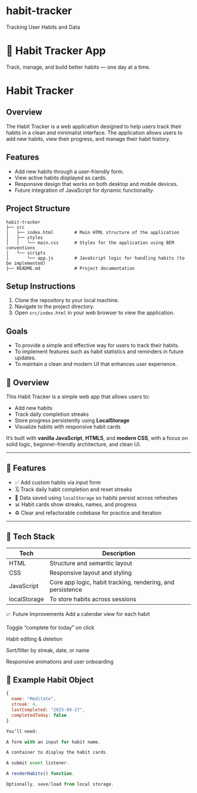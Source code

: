 # habit-tracker
Tracking User Habits and Data

# 🧠 Habit Tracker App

Track, manage, and build better habits — one day at a time.

# Habit Tracker

## Overview
The Habit Tracker is a web application designed to help users track their habits in a clean and minimalist interface. The application allows users to add new habits, view their progress, and manage their habit history.

## Features
- Add new habits through a user-friendly form.
- View active habits displayed as cards.
- Responsive design that works on both desktop and mobile devices.
- Future integration of JavaScript for dynamic functionality.

## Project Structure
```
habit-tracker
├── src
│   ├── index.html        # Main HTML structure of the application
│   ├── styles
│   │   └── main.css      # Styles for the application using BEM conventions
│   └── scripts
│       └── app.js        # JavaScript logic for handling habits (to be implemented)
├── README.md             # Project documentation
```

## Setup Instructions
1. Clone the repository to your local machine.
2. Navigate to the project directory.
3. Open `src/index.html` in your web browser to view the application.

## Goals
- To provide a simple and effective way for users to track their habits.
- To implement features such as habit statistics and reminders in future updates.
- To maintain a clean and modern UI that enhances user experience.

## 📌 Overview

This Habit Tracker is a simple web app that allows users to:
- Add new habits
- Track daily completion streaks
- Store progress persistently using **LocalStorage**
- Visualize habits with responsive habit cards

It’s built with **vanilla JavaScript**, **HTML5**, and **modern CSS**, with a focus on solid logic, beginner-friendly architecture, and clean UI.

---

## 🚀 Features

- ✅ Add custom habits via input form
- 🗓 Track daily habit completion and reset streaks
- 🔁 Data saved using `localStorage` so habits persist across refreshes
- 📊 Habit cards show streaks, names, and progress
- ♻️ Clear and refactorable codebase for practice and iteration

---

## 🧠 Tech Stack

| Tech | Description |
|------|-------------|
| HTML | Structure and semantic layout |
| CSS  | Responsive layout and styling |
| JavaScript | Core app logic, habit tracking, rendering, and persistence |
| localStorage | To store habits across sessions |

📈 Future Improvements
Add a calendar view for each habit

Toggle “complete for today” on click

Habit editing & deletion

Sort/filter by streak, date, or name

Responsive animations and user onboarding

## 🧪 Example Habit Object

```js
{
  name: "Meditate",
  streak: 4,
  lastCompleted: "2025-04-27",
  completedToday: false
}

You’ll need:

A form with an input for habit name.

A container to display the habit cards.

A submit event listener.

A renderHabits() function.

Optionally, save/load from local storage.